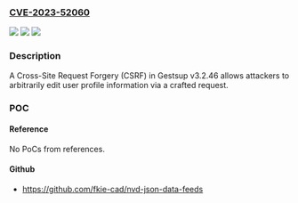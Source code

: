 ### [CVE-2023-52060](https://cve.mitre.org/cgi-bin/cvename.cgi?name=CVE-2023-52060)
![](https://img.shields.io/static/v1?label=Product&message=n%2Fa&color=blue)
![](https://img.shields.io/static/v1?label=Version&message=n%2Fa&color=blue)
![](https://img.shields.io/static/v1?label=Vulnerability&message=n%2Fa&color=brighgreen)

### Description

A Cross-Site Request Forgery (CSRF) in Gestsup v3.2.46 allows attackers to arbitrarily edit user profile information via a crafted request.

### POC

#### Reference
No PoCs from references.

#### Github
- https://github.com/fkie-cad/nvd-json-data-feeds

